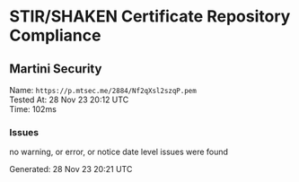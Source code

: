 # STIR/SHAKEN Certificate Repository Compliance

## Martini Security

Name: `https://p.mtsec.me/2884/Nf2qXsl2szqP.pem`\
Tested At: 28 Nov 23 20:12 UTC\
Time: 102ms

### Issues

no warning, or error, or notice date level issues were found

Generated: 28 Nov 23 20:21 UTC